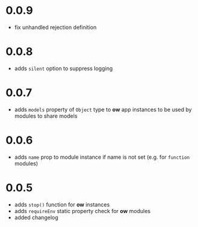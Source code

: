 # 0.0.9
- fix unhandled rejection definition

# 0.0.8
- adds ```silent``` option to suppress logging

# 0.0.7
- adds ```models``` property of ```Object``` type to **ow** app instances to be used by modules to share models

# 0.0.6
- adds ```name``` prop to module instance if name is not set (e.g. for ```function``` modules) 

# 0.0.5

- adds ```stop()``` function for **ow** instances
- adds ```requireEnv``` static property check for **ow** modules
- added changelog

